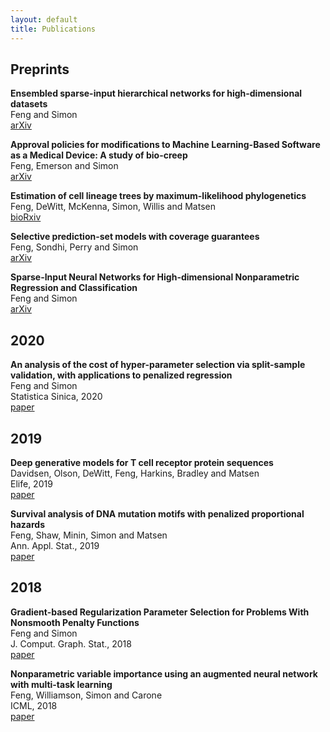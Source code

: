 ```yaml
---
layout: default
title: Publications
---
```


## Preprints
**Ensembled sparse-input hierarchical networks for high-dimensional datasets**<br />
Feng and Simon<br />
[arXiv](http://arxiv.org/abs/2005.04834)

**Approval policies for modifications to Machine Learning-Based Software as a Medical Device: A study of bio-creep**<br />
Feng, Emerson and Simon<br />
[arXiv](http://arxiv.org/abs/1912.12413)

**Estimation of cell lineage trees by maximum-likelihood phylogenetics**<br />
Feng, DeWitt, McKenna, Simon, Willis and Matsen<br />
[bioRxiv](https://www.biorxiv.org/content/10.1101/595215v1.full)

**Selective prediction-set models with coverage guarantees**<br />
Feng, Sondhi, Perry and Simon<br />
[arXiv](http://arxiv.org/abs/1906.05473)

**Sparse-Input Neural Networks for High-dimensional Nonparametric Regression and Classification**<br />
Feng and Simon<br />
[arXiv](http://arxiv.org/abs/1711.07592)

## 2020
**An analysis of the cost of hyper-parameter selection via split-sample validation, with applications to penalized regression**<br />
Feng and Simon<br />
Statistica Sinica, 2020<br />
[paper](http://www3.stat.sinica.edu.tw/ss_newpaper/SS-2017-0310_na.pdf)

## 2019
**Deep generative models for T cell receptor protein sequences**<br />
Davidsen, Olson, DeWitt, Feng, Harkins, Bradley and Matsen<br />
Elife, 2019<br />
[paper](http://dx.doi.org/10.7554/eLife.46935)

**Survival analysis of DNA mutation motifs with penalized proportional hazards**<br />
Feng, Shaw, Minin, Simon and Matsen<br />
Ann. Appl. Stat., 2019<br />
[paper](https://projecteuclid.org/euclid.aoas/1560758446)

## 2018
**Gradient-based Regularization Parameter Selection for Problems With Nonsmooth Penalty Functions**<br />
Feng and Simon<br />
J. Comput. Graph. Stat., 2018<br />
[paper](https://doi.org/10.1080/10618600.2017.1390470)

**Nonparametric variable importance using an augmented neural network with multi-task learning**<br />
Feng, Williamson, Simon and Carone<br />
ICML, 2018<br />
[paper](http://proceedings.mlr.press/v80/feng18a.html)